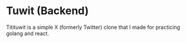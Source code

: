 # Tuwit (Backend)
Titituwit is a simple X (formerly Twitter) clone that I made for practicing golang and react.